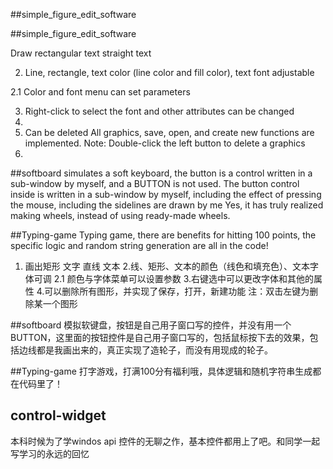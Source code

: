 ##simple_figure_edit_software

##simple_figure_edit_software

Draw rectangular text straight text 

2. Line, rectangle, text color (line color and fill color), text font adjustable 
 
2.1 Color and font menu can set parameters 

3. Right-click to select the font and other attributes can be changed 
4. 
4. Can be deleted All graphics, save, open, and create new functions are implemented. Note: Double-click the left button to delete a graphics
5. 

##softboard simulates a soft keyboard, the button is a control written in a sub-window by myself, and a BUTTON is not used. The button control inside is written in a sub-window by myself, including the effect of pressing the mouse, including the sidelines are drawn by me Yes, it has truly realized making wheels, instead of using ready-made wheels.

##Typing-game Typing game, there are benefits for hitting 100 points, the specific logic and random string generation are all in the code!






1. 画出矩形 文字 直线 文本
2.线、矩形、文本的颜色（线色和填充色）、文本字体可调
2.1 颜色与字体菜单可以设置参数
3.右键选中可以更改字体和其他的属性
4.可以删除所有图形，并实现了保存，打开，新建功能  注：双击左键为删除某一个图形

##softboard
   模拟软键盘，按钮是自己用子窗口写的控件，并没有用一个BUTTON，这里面的按钮控件是自己用子窗口写的，包括鼠标按下去的效果，包括边线都是我画出来的，真正实现了造轮子，而没有用现成的轮子。
   
##Typing-game
  打字游戏，打满100分有福利哦，具体逻辑和随机字符串生成都在代码里了！
  
## control-widget
  本科时候为了学windos api 控件的无聊之作，基本控件都用上了吧。和同学一起写学习的永远的回忆
